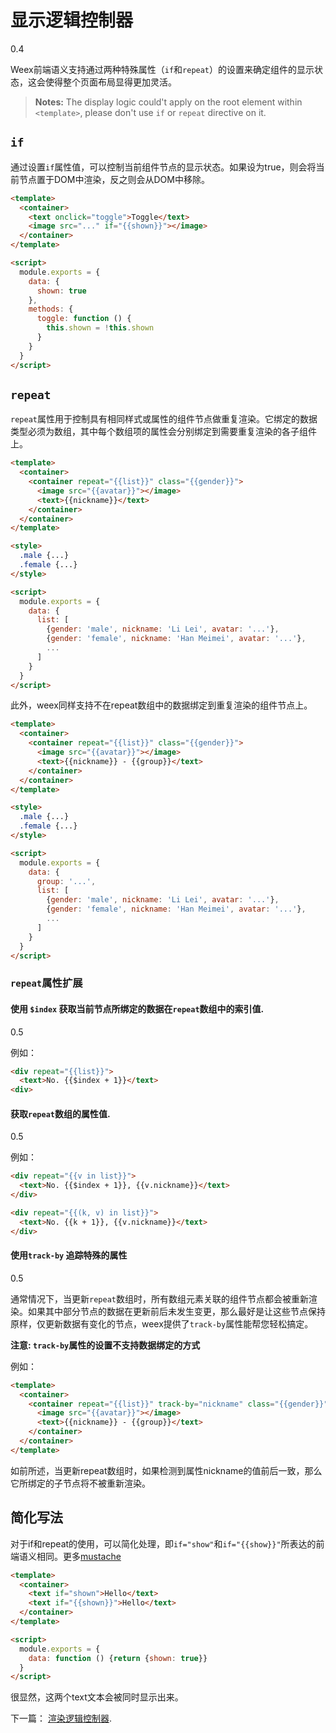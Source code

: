 # 显示逻辑控制器
<span class="weex-version">0.4</span>

Weex前端语义支持通过两种特殊属性（`if`和`repeat`）的设置来确定组件的显示状态，这会使得整个页面布局显得更加灵活。

 > **Notes:** The display logic could't apply on the root element within `<template>`, please don't use `if` or `repeat` directive on it.

## `if`

通过设置`if`属性值，可以控制当前组件节点的显示状态。如果设为true，则会将当前节点置于DOM中渲染，反之则会从DOM中移除。

```html
<template>
  <container>
    <text onclick="toggle">Toggle</text>
    <image src="..." if="{{shown}}"></image>
  </container>
</template>

<script>
  module.exports = {
    data: {
      shown: true
    },
    methods: {
      toggle: function () {
        this.shown = !this.shown
      }
    }
  }
</script>
```

## `repeat`

`repeat`属性用于控制具有相同样式或属性的组件节点做重复渲染。它绑定的数据类型必须为数组，其中每个数组项的属性会分别绑定到需要重复渲染的各子组件上。

```html
<template>
  <container>
    <container repeat="{{list}}" class="{{gender}}">
      <image src="{{avatar}}"></image>
      <text>{{nickname}}</text>
    </container>
  </container>
</template>

<style>
  .male {...}
  .female {...}
</style>

<script>
  module.exports = {
    data: {
      list: [
        {gender: 'male', nickname: 'Li Lei', avatar: '...'},
        {gender: 'female', nickname: 'Han Meimei', avatar: '...'},
        ...
      ]
    }
  }
</script>
```

此外，weex同样支持不在repeat数组中的数据绑定到重复渲染的组件节点上。

```html
<template>
  <container>
    <container repeat="{{list}}" class="{{gender}}">
      <image src="{{avatar}}"></image>
      <text>{{nickname}} - {{group}}</text>
    </container>
  </container>
</template>

<style>
  .male {...}
  .female {...}
</style>

<script>
  module.exports = {
    data: {
      group: '...',
      list: [
        {gender: 'male', nickname: 'Li Lei', avatar: '...'},
        {gender: 'female', nickname: 'Han Meimei', avatar: '...'},
        ...
      ]
    }
  }
</script>
```

### `repeat`属性扩展


#### 使用 `$index` 获取当前节点所绑定的数据在`repeat`数组中的索引值.
<span class="weex-version">0.5</span>

例如：

```html
<div repeat="{{list}}">
  <text>No. {{$index + 1}}</text>
<div>
```

#### 获取`repeat`数组的属性值.
<span class="weex-version">0.5</span>

例如：

```html
<div repeat="{{v in list}}">
  <text>No. {{$index + 1}}, {{v.nickname}}</text>
</div>
```

```html
<div repeat="{{(k, v) in list}}">
  <text>No. {{k + 1}}, {{v.nickname}}</text>
</div>
```

#### 使用`track-by` 追踪特殊的属性
<span class="weex-version">0.5</span>

通常情况下，当更新`repeat`数组时，所有数组元素关联的组件节点都会被重新渲染。如果其中部分节点的数据在更新前后未发生变更，那么最好是让这些节点保持原样，仅更新数据有变化的节点，weex提供了`track-by`属性能帮您轻松搞定。

**注意: `track-by`属性的设置不支持数据绑定的方式**

例如：

```html
<template>
  <container>
    <container repeat="{{list}}" track-by="nickname" class="{{gender}}">
      <image src="{{avatar}}"></image>
      <text>{{nickname}} - {{group}}</text>
    </container>
  </container>
</template>
```

如前所述，当更新repeat数组时，如果检测到属性nickname的值前后一致，那么它所绑定的子节点将不被重新渲染。

## 简化写法

对于if和repeat的使用，可以简化处理，即`if="show"`和`if="{{show}}"`所表达的前端语义相同。更多[mustache](https://mustache.github.io/)

```html
<template>
  <container>
    <text if="shown">Hello</text>
    <text if="{{shown}}">Hello</text>
  </container>
</template>

<script>
  module.exports = {
    data: function () {return {shown: true}}
  }
</script>
```

很显然，这两个text文本会被同时显示出来。

下一篇： [渲染逻辑控制器](./render-logic.md).
